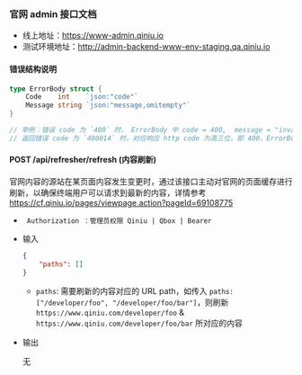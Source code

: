 ### 官网 admin 接口文档

* 线上地址：https://www-admin.qiniu.io
* 测试环境地址：http://admin-backend-www-env-staging.qa.qiniu.io

#### 错误结构说明

```go
type ErrorBody struct {
	Code    int    `json:"code"`
	Message string `json:"message,omitempty"`
}

// 举例：错误 code 为 `400` 时， ErrorBody 中 code = 400,  message = "invalid args"
// 返回错误 code 为 `400014` 时，对应响应 http code 为高三位，即 400，ErrorBody 中 code = 400014
```


#### POST /api/refresher/refresh (内容刷新)

官网内容的源站在某页面内容发生变更时，通过该接口主动对官网的页面缓存进行刷新，以确保终端用户可以请求到最新的内容，详情参考 https://cf.qiniu.io/pages/viewpage.action?pageId=69108775

* ` Authorization ：管理员权限 Qiniu | Qbox | Bearer`

* 输入

  ```json
  {
      "paths": []
  }
  ```
  
  - `paths`: 需要刷新的内容对应的 URL path，如传入 `paths: ["/developer/foo", "/developer/foo/bar"]`，则刷新 `https://www.qiniu.com/developer/foo` & `https://www.qiniu.com/developer/foo/bar` 所对应的内容

* 输出

  无
